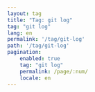 ```yaml
---
layout: tag
title: "Tag: git log"
tag: "git log"
lang: en
permalink: '/tag/git-log'
path: '/tag/git-log'
pagination:
    enabled: true
    tag: "git log"
    permalink: /page/:num/
    locale: en
---
```

